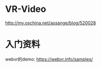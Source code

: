 # VR-Video

http://my.oschina.net/assange/blog/520028
# 入门资料

webvr的demo: https://webvr.info/samples/

